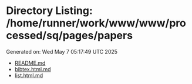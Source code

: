 # Directory Listing: /home/runner/work/www/www/processed/sq/pages/papers
Generated on: Wed May  7 05:17:49 UTC 2025

- [README.md](README.md)
- [bibtex.html.md](bibtex.html.md)
- [list.html.md](list.html.md)
